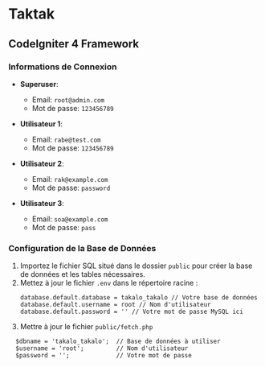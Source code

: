 # Taktak

## CodeIgniter 4 Framework

### Informations de Connexion
- **Superuser**:
    - Email: `root@admin.com`
    - Mot de passe: `123456789`

- **Utilisateur 1**:
    - Email: `rabe@test.com`
    - Mot de passe: `123456789`

- **Utilisateur 2**:
    - Email: `rak@example.com`
    - Mot de passe: `password`

- **Utilisateur 3**:
    - Email: `soa@example.com`
    - Mot de passe: `pass`

### Configuration de la Base de Données
1. Importez le fichier SQL situé dans le dossier `public` pour créer la base de données et les tables nécessaires.
2. Mettez à jour le fichier `.env` dans le répertoire racine :
   ```plaintext
   database.default.database = takalo_takalo // Votre base de données 
   database.default.username = root // Nom d'utilisateur
   database.default.password = '' // Votre mot de passe MySQL ici
3. Mettre à jour le fichier `public/fetch.php`
  ```plaintext
    $dbname = 'takalo_takalo';  // Base de données à utiliser
    $username = 'root';         // Nom d'utilisateur
    $password = '';             // Votre mot de passe
